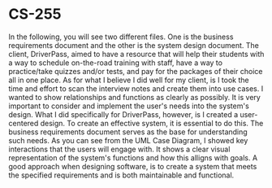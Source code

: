 # CS-255
In the following, you will see two different files. One is the business requirements document and the other is the system design document. The client, DriverPass, aimed to have a resource that will help their
students with a way to schedule on-the-road training with staff, have a way to practice/take quizzes and/or tests, and pay for the packages of their choice all in one place.
As for what I believe I did well for my client, is I took the time and effort to scan the interview notes and create them into use cases. I wanted to show relationships and functions as clearly as possibly.
It is very important to consider and implement the user's needs into the system's design. What I did specifically for DriverPass, however, is I created a user-centered design. To create an effective system,
it is essential to do this. The business requirements document serves as the base for understanding such needs. As you can see from the UML Case Diagram, I showed key interactions that the users will engage
with. It shows a clear visual representation of the system's functions and how this alligns with goals.
A good approach when designing software, is to create a system that meets the specified requirements and is both maintainable and functional. 

